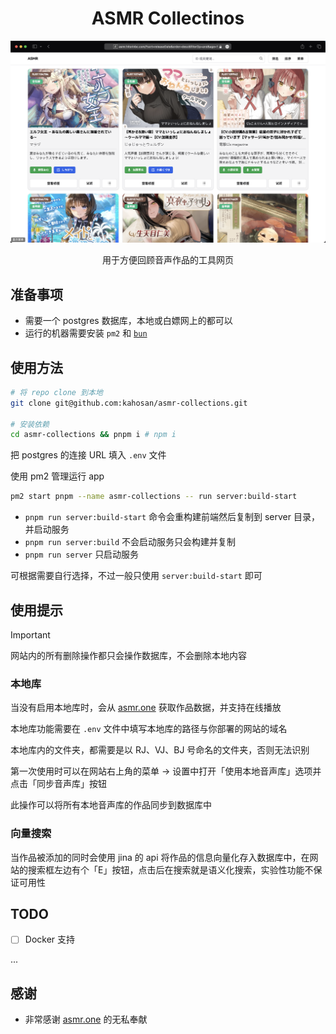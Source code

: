 <h1 align="center">ASMR Collectinos</h1>

<picture>
  <source media="(prefers-color-scheme: dark)" srcset=".github/image/dark.png">
  <img alt="normal" src=".github/image/light.png">
</picture>

<p align="center">用于方便回顾音声作品的工具网页</p>

## 准备事项

- 需要一个 postgres 数据库，本地或白嫖网上的都可以
- 运行的机器需要安装 `pm2` 和 [`bun`](https://bun.sh/docs/installation)

## 使用方法

```bash
# 将 repo clone 到本地
git clone git@github.com:kahosan/asmr-collections.git

# 安装依赖
cd asmr-collections && pnpm i # npm i
```

把 postgres 的连接 URL 填入 `.env` 文件


使用 pm2 管理运行 app

```bash
pm2 start pnpm --name asmr-collections -- run server:build-start
```

- `pnpm run server:build-start` 命令会重构建前端然后复制到 server 目录，并启动服务
- `pnpm run server:build` 不会启动服务只会构建并复制
- `pnpm run server` 只启动服务

可根据需要自行选择，不过一般只使用 `server:build-start` 即可

## 使用提示

> [!IMPORTANT]
> 网站内的所有删除操作都只会操作数据库，不会删除本地内容

### 本地库

当没有启用本地库时，会从 [asmr.one](https://asmr.one) 获取作品数据，并支持在线播放

本地库功能需要在 `.env` 文件中填写本地库的路径与你部署的网站的域名

本地库内的文件夹，都需要是以 RJ、VJ、BJ 号命名的文件夹，否则无法识别

第一次使用时可以在网站右上角的菜单 -> 设置中打开「使用本地音声库」选项并点击「同步音声库」按钮

此操作可以将所有本地音声库的作品同步到数据库中

### 向量搜索

当作品被添加的同时会使用 jina 的 api 将作品的信息向量化存入数据库中，在网站的搜索框左边有个「E」按钮，点击后在搜索就是语义化搜索，实验性功能不保证可用性

## TODO

- [ ] Docker 支持

...

## 感谢

- 非常感谢 [asmr.one](https://asmr.one) 的无私奉献